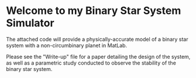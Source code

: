 <h1>Welcome to my Binary Star System Simulator  </h1>

The attached code will provide a physically-accurate model of a binary star system with a non-circumbinary planet in MatLab.

Please see the "Write-up" file for a paper detailing the design of the system, as well as a parametric study conducted to observe the stability of the binary star system.

<!-- The code for this project was written in HTML and JavaScript with WebGL. The texture on the cups is all done procedurally, which means you can make your own set of cups! The code to modify the cups is contained in <code>basecup.js</code>. To create your own texture, scroll down to the fragment shader and create your own function that will make the texture. For example, this is where the texture for the red cup is defined: <br> <img width="620" alt="Screenshot 2024-01-22 at 10 10 06 AM" src="https://github.com/mariabeatrizsilva/murano/assets/67334485/ab328cc0-9d8e-47ed-af69-cef0f2e6e063"> <br> -->


